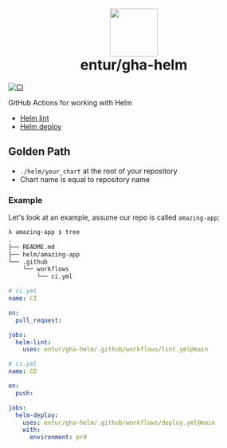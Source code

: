 <h1 align="center">
      <img src="logo.png" width="96px" height="96px" />
      <br>entur/gha-helm<br>
</h1>

[![CI](https://github.com/entur/gha-helm/actions/workflows/ci.yml/badge.svg)](https://github.com/entur/gha-helm/actions/workflows/ci.yml)

GitHub Actions for working with Helm

- [Helm lint](../README-lint.md)
- [Helm deploy](../README-deploy.md)

## Golden Path

- `./helm/your_chart` at the root of your repository
- Chart name is equal to repository name

### Example

Let's look at an example, assume our repo is called `amazing-app`:

```sh
λ amazing-app ❯ tree
.
├── README.md
├── helm/amazing-app
└── .github
    └── workflows
        └── ci.yml
```

```yaml
# ci.yml
name: CI

on:
  pull_request:

jobs:
  helm-lint:
    uses: entur/gha-helm/.github/workflows/lint.yml@main
```

```yaml
# ci.yml
name: CD

on:
  push:

jobs:
  helm-deploy:
    uses: entur/gha-helm/.github/workflows/deploy.yml@main
    with:
      environment: prd
```
